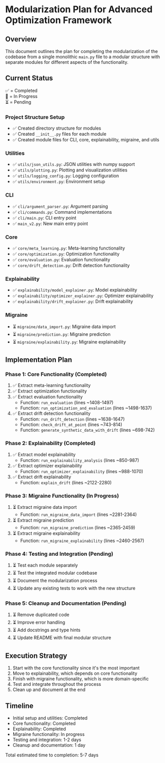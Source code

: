 # Modularization Plan for Advanced Optimization Framework

## Overview

This document outlines the plan for completing the modularization of the codebase from a single monolithic `main.py` file to a modular structure with separate modules for different aspects of the functionality.

## Current Status

✅ = Completed  
🔄 = In Progress  
⏳ = Pending

### Project Structure Setup

- ✅ Created directory structure for modules
- ✅ Created `__init__.py` files for each module
- ✅ Created module files for CLI, core, explainability, migraine, and utils

### Utilities

- ✅ `utils/json_utils.py`: JSON utilities with numpy support
- ✅ `utils/plotting.py`: Plotting and visualization utilities
- ✅ `utils/logging_config.py`: Logging configuration
- ✅ `utils/environment.py`: Environment setup

### CLI

- ✅ `cli/argument_parser.py`: Argument parsing
- ✅ `cli/commands.py`: Command implementations
- ✅ `cli/main.py`: CLI entry point
- ✅ `main_v2.py`: New main entry point

### Core

- ✅ `core/meta_learning.py`: Meta-learning functionality
- ✅ `core/optimization.py`: Optimization functionality
- ✅ `core/evaluation.py`: Evaluation functionality
- ✅ `core/drift_detection.py`: Drift detection functionality

### Explainability

- ✅ `explainability/model_explainer.py`: Model explainability
- ✅ `explainability/optimizer_explainer.py`: Optimizer explainability
- ✅ `explainability/drift_explainer.py`: Drift explainability

### Migraine

- ⏳ `migraine/data_import.py`: Migraine data import
- ⏳ `migraine/prediction.py`: Migraine prediction
- ⏳ `migraine/explainability.py`: Migraine explainability

## Implementation Plan

### Phase 1: Core Functionality (Completed)

1. ✅ Extract meta-learning functionality
2. ✅ Extract optimization functionality
3. ✅ Extract evaluation functionality
   - Function: `run_evaluation` (lines ~1408-1497)
   - Function: `run_optimization_and_evaluation` (lines ~1498-1637)
4. ✅ Extract drift detection functionality
   - Function: `run_drift_detection` (lines ~1638-1647)
   - Function: `check_drift_at_point` (lines ~743-814)
   - Function: `generate_synthetic_data_with_drift` (lines ~698-742)

### Phase 2: Explainability (Completed)

1. ✅ Extract model explainability
   - Function: `run_explainability_analysis` (lines ~850-987)
2. ✅ Extract optimizer explainability
   - Function: `run_optimizer_explainability` (lines ~988-1070)
3. ✅ Extract drift explainability
   - Function: `explain_drift` (lines ~2122-2280)

### Phase 3: Migraine Functionality (In Progress)

1. ⏳ Extract migraine data import
   - Function: `run_migraine_data_import` (lines ~2281-2364)
2. ⏳ Extract migraine prediction
   - Function: `run_migraine_prediction` (lines ~2365-2459)
3. ⏳ Extract migraine explainability
   - Function: `run_migraine_explainability` (lines ~2460-2567)

### Phase 4: Testing and Integration (Pending)

1. ⏳ Test each module separately
2. ⏳ Test the integrated modular codebase
3. ⏳ Document the modularization process
4. ⏳ Update any existing tests to work with the new structure

### Phase 5: Cleanup and Documentation (Pending)

1. ⏳ Remove duplicated code
2. ⏳ Improve error handling
3. ⏳ Add docstrings and type hints
4. ⏳ Update README with final modular structure

## Execution Strategy

1. Start with the core functionality since it's the most important
2. Move to explainability, which depends on core functionality
3. Finish with migraine functionality, which is more domain-specific
4. Test and integrate throughout the process
5. Clean up and document at the end

## Timeline

- Initial setup and utilities: Completed
- Core functionality: Completed
- Explainability: Completed
- Migraine functionality: In progress
- Testing and integration: 1-2 days
- Cleanup and documentation: 1 day

Total estimated time to completion: 5-7 days 